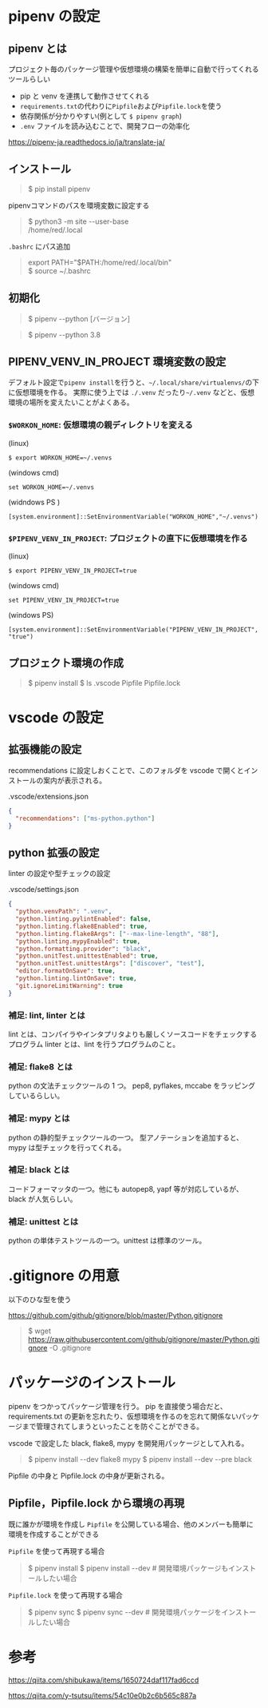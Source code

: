 # pipenv の設定

## pipenv とは

プロジェクト毎のパッケージ管理や仮想環境の構築を簡単に自動で行ってくれるツールらしい

- pip と venv を連携して動作させてくれる
- `requirements.txt`の代わりに`Pipfile`および`Pipfile.lock`を使う
- 依存関係が分かりやすい(例として `$ pipenv graph`)
- `.env` ファイルを読み込むことで、開発フローの効率化

https://pipenv-ja.readthedocs.io/ja/translate-ja/

## インストール

> \$ pip install pipenv

pipenvコマンドのパスを環境変数に設定する
> \$ python3 -m site --user-base  
> /home/red/.local

`.bashrc` にパス追加
> export PATH="$PATH:/home/red/.local/bin"  
> \$ source ~/.bashrc

## 初期化

> \$ pipenv --python [バージョン]

> \$ pipenv --python 3.8

## PIPENV_VENV_IN_PROJECT 環境変数の設定

デフォルト設定で`pipenv install`を行うと、`~/.local/share/virtualenvs/`の下に仮想環境を作る。
実際に使う上では `./.venv` だったり`~/.venv` などと、仮想環境の場所を変えたいことがよくある。

### `$WORKON_HOME`: 仮想環境の親ディレクトリを変える

(linux)

`$ export WORKON_HOME=~/.venvs`

(windows cmd)

`set WORKON_HOME=~/.venvs`

(widndows PS )

`[system.environment]::SetEnvironmentVariable("WORKON_HOME","~/.venvs")`

### `$PIPENV_VENV_IN_PROJECT`: プロジェクトの直下に仮想環境を作る

(linux)

`$ export PIPENV_VENV_IN_PROJECT=true`

(windows cmd)

`set PIPENV_VENV_IN_PROJECT=true`

(windows PS)

`[system.environment]::SetEnvironmentVariable("PIPENV_VENV_IN_PROJECT","true")`

## プロジェクト環境の作成

> $ pipenv install
> $ ls
> .vscode
> Pipfile
> Pipfile.lock

# vscode の設定

## 拡張機能の設定

recommendations に設定しおくことで、このフォルダを vscode で開くとインストールの案内が表示される。

.vscode/extensions.json

```json
{
  "recommendations": ["ms-python.python"]
}
```

## python 拡張の設定

linter の設定や型チェックの設定

.vscode/settings.json

```json
{
  "python.venvPath": ".venv",
  "python.linting.pylintEnabled": false,
  "python.linting.flake8Enabled": true,
  "python.linting.flake8Args": ["--max-line-length", "88"],
  "python.linting.mypyEnabled": true,
  "python.formatting.provider": "black",
  "python.unitTest.unittestEnabled": true,
  "python.unitTest.unittestArgs": ["discover", "test"],
  "editor.formatOnSave": true,
  "python.linting.lintOnSave": true,
  "git.ignoreLimitWarning": true
}
```

### 補足: lint, linter とは

lint とは、コンパイラやインタプリタよりも厳しくソースコードをチェックするプログラム
linter とは、lint を行うプログラムのこと。

### 補足: flake8 とは

python の文法チェックツールの 1 つ。
pep8, pyflakes, mccabe をラッピングしているらしい。

### 補足: mypy とは

python の静的型チェックツールの一つ。
型アノテーションを追加すると、mypy は型チェックを行ってくれる。

### 補足: black とは

コードフォーマッタの一つ。他にも autopep8, yapf 等が対応しているが、black が人気らしい。

### 補足: unittest とは

python の単体テストツールの一つ。unittest は標準のツール。

# .gitignore の用意

以下のひな型を使う

https://github.com/github/gitignore/blob/master/Python.gitignore

> \$ wget https://raw.githubusercontent.com/github/gitignore/master/Python.gitignore -O .gitignore

# パッケージのインストール

pipenv をつかってパッケージ管理を行う。
pip を直接使う場合だと、requirements.txt の更新を忘れたり、仮想環境を作るのを忘れて関係ないパッケージまで管理されてしまうといったことを防ぐことができる。

vscode で設定した black, flake8, mypy を開発用パッケージとして入れる。

> $ pipenv install --dev flake8 mypy
> $ pipenv install --dev --pre black

Pipfile の中身と Pipfile.lock の中身が更新される。

## Pipfile，Pipfile.lock から環境の再現

既に誰かが環境を作成し `Pipfile` を公開している場合、他のメンバーも簡単に環境を作成することができる

`Pipfile` を使って再現する場合

> $ pipenv install
> $ pipenv install --dev # 開発環境パッケージもインストールしたい場合

`Pipfile.lock` を使って再現する場合

> $ pipenv sync
> $ pipenv sync --dev # 開発環境パッケージをインストールしたい場合

# 参考

https://qiita.com/shibukawa/items/1650724daf117fad6ccd

https://qiita.com/y-tsutsu/items/54c10e0b2c6b565c887a
